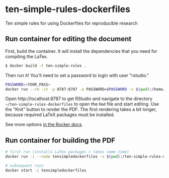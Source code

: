# ten-simple-rules-dockerfiles

Ten simple rules for using Dockerfiles for reproducible research

## Run container for editing the document

First, build the container. It will install the dependencies that you
need for compiling the LaTex.

```bash
$ docker build -t ten-simple-rules .
```

Then run it! You'll need to set a password to login with user "rstudio."

```bash
PASSWORD=<YOUR_PASS>
docker run --rm -it -p 8787:8787 -e PASSWORD=$PASSWORD -v $(pwd):/home/rstudio/ten-simple-rules-dockerfiles ten-simple-rules
```

Open http://localhost:8787 to get RStudio and navigate to the directory `~/ten-simple-rules-dockerfiles` to open the `Rmd` file and start editing.
Use the "Knit" button to render the PDF.
The first rendering takes a bit longer, because required LaTeX packages must be installed.

See more options [in the Rocker docs](https://github.com/rocker-org/rocker-versioned/blob/master/rstudio/README.md#additional-configuration-options).

## Run container for building the PDF

```bash
# first run (installs LaTex packages > takes some time)
docker run -i --name tensimpledockerfiles -v $(pwd):/ten-simple-rules-dockerfiles rocker/verse:latest Rscript -e 'setwd("/ten-simple-rules-dockerfiles"); rmarkdown::render("ten-simple-rules-dockerfiles.Rmd")'

# subsequent runs
docker start -i tensimpledockerfiles
```
